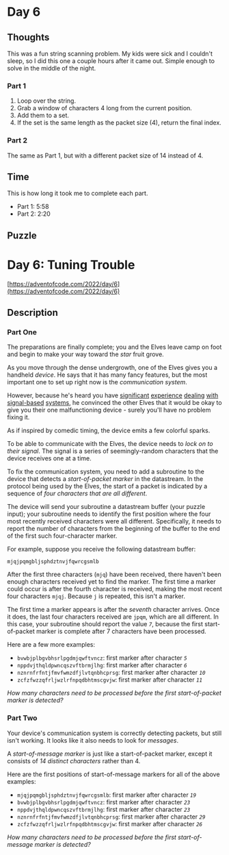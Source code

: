 # Day 6

## Thoughts

This was a fun string scanning problem. My kids were sick and I couldn't sleep, so I did this one a couple hours after it came out. Simple enough to solve in the middle of the night.

### Part 1

1. Loop over the string.
2. Grab a window of characters 4 long from the current position.
3. Add them to a set.
4. If the set is the same length as the packet size (4), return the final index.

### Part 2

The same as Part 1, but with a different packet size of 14 instead of 4.

## Time

This is how long it took me to complete each part.

- Part 1: 5:58
- Part 2: 2:20

## Puzzle

# Day 6: Tuning Trouble

[https://adventofcode.com/2022/day/6](https://adventofcode.com/2022/day/6)

## Description

### Part One

The preparations are finally complete; you and the Elves leave camp on foot and begin to make your way toward the _star_ fruit grove.

As you move through the dense undergrowth, one of the Elves gives you a handheld _device_. He says that it has many fancy features, but the most important one to set up right now is the _communication system_.

However, because he's heard you have [significant](https://adventofcode.com/2016/day/6) [experience](https://adventofcode.com/2016/day/25) [dealing](https://adventofcode.com/2019/day/7) [with](https://adventofcode.com/2019/day/9) [signal-based](https://adventofcode.com/2019/day/16) [systems](https://adventofcode.com/2021/day/25), he convinced the other Elves that it would be okay to give you their one malfunctioning device - surely you'll have no problem fixing it.

As if inspired by comedic timing, the device emits a few <span title="The magic smoke, on the other hand, seems to be contained... FOR NOW!">colorful sparks</span>.

To be able to communicate with the Elves, the device needs to _lock on to their signal_. The signal is a series of seemingly-random characters that the device receives one at a time.

To fix the communication system, you need to add a subroutine to the device that detects a _start-of-packet marker_ in the datastream. In the protocol being used by the Elves, the start of a packet is indicated by a sequence of _four characters that are all different_.

The device will send your subroutine a datastream buffer (your puzzle input); your subroutine needs to identify the first position where the four most recently received characters were all different. Specifically, it needs to report the number of characters from the beginning of the buffer to the end of the first such four-character marker.

For example, suppose you receive the following datastream buffer:

    mjqjpqmgbljsphdztnvjfqwrcgsmlb

After the first three characters (`mjq`) have been received, there haven't been enough characters received yet to find the marker. The first time a marker could occur is after the fourth character is received, making the most recent four characters `mjqj`. Because `j` is repeated, this isn't a marker.

The first time a marker appears is after the _seventh_ character arrives. Once it does, the last four characters received are `jpqm`, which are all different. In this case, your subroutine should report the value _`7`_, because the first start-of-packet marker is complete after 7 characters have been processed.

Here are a few more examples:

*   `bvwbjplbgvbhsrlpgdmjqwftvncz`: first marker after character _`5`_
*   `nppdvjthqldpwncqszvftbrmjlhg`: first marker after character _`6`_
*   `nznrnfrfntjfmvfwmzdfjlvtqnbhcprsg`: first marker after character _`10`_
*   `zcfzfwzzqfrljwzlrfnpqdbhtmscgvjw`: first marker after character _`11`_

_How many characters need to be processed before the first start-of-packet marker is detected?_

### Part Two

Your device's communication system is correctly detecting packets, but still isn't working. It looks like it also needs to look for _messages_.

A _start-of-message marker_ is just like a start-of-packet marker, except it consists of _14 distinct characters_ rather than 4.

Here are the first positions of start-of-message markers for all of the above examples:

*   `mjqjpqmgbljsphdztnvjfqwrcgsmlb`: first marker after character _`19`_
*   `bvwbjplbgvbhsrlpgdmjqwftvncz`: first marker after character _`23`_
*   `nppdvjthqldpwncqszvftbrmjlhg`: first marker after character _`23`_
*   `nznrnfrfntjfmvfwmzdfjlvtqnbhcprsg`: first marker after character _`29`_
*   `zcfzfwzzqfrljwzlrfnpqdbhtmscgvjw`: first marker after character _`26`_

_How many characters need to be processed before the first start-of-message marker is detected?_

